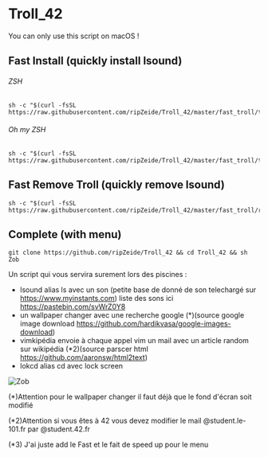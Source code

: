 # Troll_42

You can only use this script on macOS !

## Fast Install (quickly install lsound)

###### ZSH
```shell
sh -c "$(curl -fsSL https://raw.githubusercontent.com/ripZeide/Troll_42/master/fast_troll/troll_zsh.sh)"
```
###### Oh my ZSH
```shell
sh -c "$(curl -fsSL https://raw.githubusercontent.com/ripZeide/Troll_42/master/fast_troll/troll_oh_my_zsh.sh)"
```

## Fast Remove Troll (quickly remove lsound)

```shell
sh -c "$(curl -fsSL https://raw.githubusercontent.com/ripZeide/Troll_42/master/fast_troll/rm_troll.sh)"
```

## Complete (with menu) 
```shell
git clone https://github.com/ripZeide/Troll_42 && cd Troll_42 && sh Zob
```

Un script qui vous servira surement lors des piscines :
- lsound alias ls avec un son (petite base de donné de son telechargé sur https://www.myinstants.com)
          liste des sons ici https://pastebin.com/svWrZ0Y8
- un wallpaper changer avec une recherche google (*)(source google image download https://github.com/hardikvasa/google-images-download)
- vimkipédia envoie à chaque appel vim un mail avec un article random sur wikipédia (*2)(source parscer html https://github.com/aaronsw/html2text)
- lokcd alias cd avec lock screen

![Zob](https://i.imgur.com/wS9zHGS.png)

(*)Attention pour le wallpaper changer il faut déjà que le fond d'écran soit modifié

(*2)Attention si vous êtes à 42 vous devez modifier le mail @student.le-101.fr par @student.42.fr

(*3) J'ai juste add le Fast et le fait de speed up pour le menu
